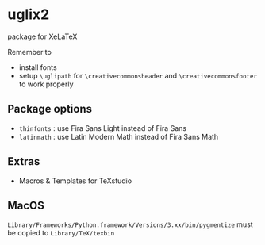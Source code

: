 # uglix2

package for XeLaTeX

Remember to

- install fonts
- setup `\uglipath` for `\creativecommonsheader` and `\creativecommonsfooter` to work properly

## Package options

- `thinfonts` : use Fira Sans Light instead of Fira Sans
- `latinmath` : use Latin Modern Math instead of Fira Sans Math

## Extras

- Macros & Templates for TeXstudio

## MacOS

`Library/Frameworks/Python.framework/Versions/3.xx/bin/pygmentize` must be copied to `Library/TeX/texbin`

